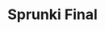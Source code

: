 ---
slug: sprunki-final-2304
title: Sprunki Final
description: "Sprunki Final is an exciting online game. Play for free directly in your browser!"
icon: /images/popular_mods/Sprunki Final.png
url: https://wowtbc.net/sprunkin/sprunki-final/index.html
previewImage: /images/popular_mods/Sprunki Final.png
type: popular mods

# SEO配置
seo:
  title: "Sprunki Final - Play Free Online Game | Fun Browser Games"
  description: "Sprunki Final - Play this fun online game for free in your browser. No download required!"
  ogImage: "/images/popular_mods/Sprunki Final.png"
  keywords: "sprunki-final-2304, online game, browser game, free game, popular mods game, play online"

videoUrls:
  - https://www.youtube.com/embed/example1
  - https://www.youtube.com/embed/example2

whyPlay:
  title: "Why Play Sprunki Final?"
  items:
    - "Immersive Gameplay: Sprunki Final offers an engaging and immersive gaming experience that will keep you entertained for hours"
    - "Challenging Levels: Test your skills with increasingly difficult challenges and obstacles"
    - "Beautiful Graphics: Enjoy stunning visuals and smooth animations that bring the game world to life"
    - "Regular Updates: New content and features are added regularly to keep the game fresh and exciting"
    - "Free to Play: Experience all the fun without spending a penny"
    - "Community Features: Connect with other players, share strategies, and compete for high scores"
    - "Cross-Platform: Play on any device with a web browser, no downloads required"

features:
  title: "Key Features of Sprunki Final"
  image: "/images/popular_mods/Sprunki Final.png"
  items:
    - "Intuitive Controls: Easy to learn controls make Sprunki Final accessible for players of all skill levels"
    - "Multiple Game Modes: Enjoy various gameplay options that provide different challenges and experiences"
    - "Character Customization: Personalize your gaming experience with unique characters and items"
    - "Achievement System: Complete special tasks to earn rewards and recognition"
    - "Leaderboards: Compete with players worldwide and see who can achieve the highest scores"

characteristics:
  title: "Game Characteristics"
  image: "/images/popular_mods/Sprunki Final.png"
  items:
    - "Genre: Popular mods game with elements of strategy and skill"
    - "Difficulty: Suitable for both casual gamers and those seeking a challenge"
    - "Play Time: Quick sessions or extended gameplay, depending on your preference"
    - "Art Style: Vibrant and engaging visuals that enhance the gaming experience"
    - "Sound Design: Immersive audio that complements the gameplay perfectly"

info: "Sprunki Final is an exciting online game that offers players a unique and engaging gaming experience. With its intuitive controls, stunning visuals, and challenging gameplay, Sprunki Final provides hours of entertainment for players of all ages and skill levels. Whether you're looking for a quick gaming session during a break or an extended play session, Sprunki Final delivers an immersive experience that will keep you coming back for more. The game features multiple levels of increasing difficulty, ensuring that players are constantly challenged as they progress. With regular updates adding new content and features, Sprunki Final remains fresh and exciting, providing endless entertainment options for its growing community of players."

howToPlayIntro: "Welcome to Sprunki Final! This guide will walk you through the basics and help you master the game. Whether you're a beginner or looking to improve your skills, these tips and instructions will enhance your gaming experience."

howToPlaySteps:
  - title: "Getting Started"
    description: "Begin your Sprunki Final adventure by familiarizing yourself with the controls. Use your keyboard or mouse to navigate through the game interface. The tutorial will guide you through the basic mechanics and help you understand the objectives."
  - title: "Understanding the Objectives"
    description: "In Sprunki Final, your main goal is to progress through levels by completing specific objectives. Each level presents unique challenges that require different strategies and approaches."
  - title: "Mastering the Controls"
    description: "Practice using the controls to improve your precision and reaction time. Sprunki Final requires quick reflexes and strategic thinking to overcome obstacles and defeat opponents."
  - title: "Utilizing Power-ups"
    description: "Collect power-ups throughout the game to enhance your abilities and overcome difficult challenges. Each power-up offers unique advantages that can be crucial for success."
  - title: "Developing Strategies"
    description: "As you progress in Sprunki Final, develop effective strategies for different scenarios. Analyze patterns, anticipate challenges, and adapt your approach to maximize your performance."

faq:
  title: "Frequently Asked Questions about Sprunki Final"
  items:
    - question: "Is Sprunki Final free to play?"
      answer: "Yes, Sprunki Final is completely free to play directly in your web browser. No downloads or purchases are required to enjoy the full game experience."
    - question: "Can I play Sprunki Final on mobile devices?"
      answer: "Yes, Sprunki Final is optimized for both desktop and mobile play. You can enjoy the game on any device with a web browser and internet connection."
    - question: "Are there any in-game purchases?"
      answer: "While Sprunki Final is free to play, there may be optional in-game purchases available for cosmetic items or additional features that don't affect core gameplay."
    - question: "How often is Sprunki Final updated?"
      answer: "The developers regularly update Sprunki Final with new content, features, and improvements based on player feedback and game performance."
    - question: "Can I play Sprunki Final offline?"
      answer: "Currently, Sprunki Final requires an internet connection to play as it's a browser-based online game."
    - question: "Is Sprunki Final suitable for children?"
      answer: "Yes, Sprunki Final is designed to be family-friendly and suitable for players of all ages."
    - question: "How do I report bugs or issues?"
      answer: "If you encounter any problems while playing Sprunki Final, you can report them through the game's support page or contact the developers directly through their website."
    - question: "Still Have Questions?"
      answer: "If you have additional questions about Sprunki Final that aren't covered in this FAQ, please visit our support center or contact our customer service team for assistance."
---